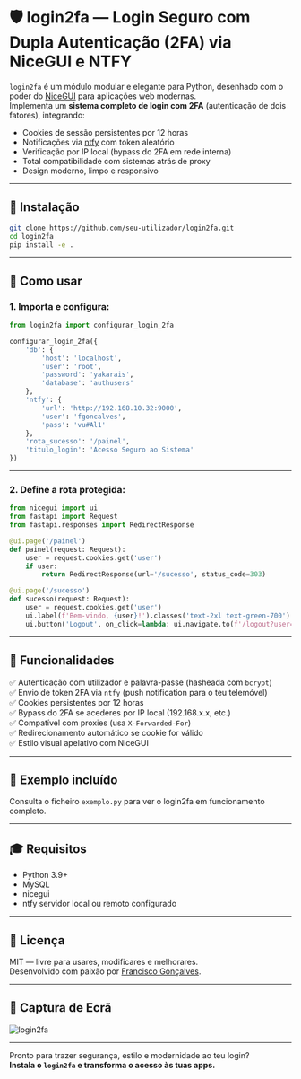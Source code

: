# 🛡️ login2fa — Login Seguro com Dupla Autenticação (2FA) via NiceGUI e NTFY

`login2fa` é um módulo modular e elegante para Python, desenhado com o poder do [NiceGUI](https://nicegui.io/) para aplicações web modernas.  
Implementa um **sistema completo de login com 2FA** (autenticação de dois fatores), integrando:
- Cookies de sessão persistentes por 12 horas
- Notificações via [ntfy](https://ntfy.sh) com token aleatório
- Verificação por IP local (bypass do 2FA em rede interna)
- Total compatibilidade com sistemas atrás de proxy
- Design moderno, limpo e responsivo

---

## 🚀 Instalação

```bash
git clone https://github.com/seu-utilizador/login2fa.git
cd login2fa
pip install -e .
```

---

## 🧩 Como usar

### 1. Importa e configura:

```python
from login2fa import configurar_login_2fa

configurar_login_2fa({
    'db': {
        'host': 'localhost',
        'user': 'root',
        'password': 'yakarais',
        'database': 'authusers'
    },
    'ntfy': {
        'url': 'http://192.168.10.32:9000',
        'user': 'fgoncalves',
        'pass': 'vu#Al1'
    },
    'rota_sucesso': '/painel',
    'titulo_login': 'Acesso Seguro ao Sistema'
})
```

---

### 2. Define a rota protegida:

```python
from nicegui import ui
from fastapi import Request
from fastapi.responses import RedirectResponse

@ui.page('/painel')
def painel(request: Request):
    user = request.cookies.get('user')
    if user:
        return RedirectResponse(url='/sucesso', status_code=303)

@ui.page('/sucesso')
def sucesso(request: Request):
    user = request.cookies.get('user')
    ui.label(f'Bem-vindo, {user}!').classes('text-2xl text-green-700')
    ui.button('Logout', on_click=lambda: ui.navigate.to(f'/logout?user={user}')).classes('mt-4')
```

---

## 🔐 Funcionalidades

✅ Autenticação com utilizador e palavra-passe (hasheada com `bcrypt`)  
✅ Envio de token 2FA via `ntfy` (push notification para o teu telemóvel)  
✅ Cookies persistentes por 12 horas  
✅ Bypass do 2FA se acederes por IP local (192.168.x.x, etc.)  
✅ Compatível com proxies (usa `X-Forwarded-For`)  
✅ Redirecionamento automático se cookie for válido  
✅ Estilo visual apelativo com NiceGUI

---

## 🧪 Exemplo incluído

Consulta o ficheiro `exemplo.py` para ver o login2fa em funcionamento completo.

---

## 🎓 Requisitos

- Python 3.9+
- MySQL
- nicegui
- ntfy servidor local ou remoto configurado

---

## 📜 Licença

MIT — livre para usares, modificares e melhorares.  
Desenvolvido com paixão por [Francisco Gonçalves](https://github.com/seu-utilizador).

---

## 🌟 Captura de Ecrã

![login2fa](https://github.com/fasgoncalves/login2fa/tree/master/assets/login2fa.png)

---

Pronto para trazer segurança, estilo e modernidade ao teu login?  
**Instala o `login2fa` e transforma o acesso às tuas apps.**
